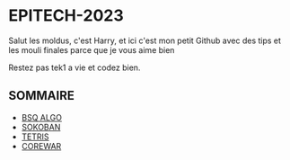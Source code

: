 # EPITECH-2023

Salut les moldus, c'est Harry, et ici c'est mon petit Github avec des tips et les mouli finales parce que je vous aime bien

Restez pas tek1 a vie et codez bien.

## SOMMAIRE

* [BSQ ALGO](https://github.com/Adaiki/EPITECH-2023/blob/master/BSQ.md)
* [SOKOBAN](https://github.com/Adaiki/EPITECH-2023/blob/master/sokoban.md)
* [TETRIS](https://github.com/Adaiki/EPITECH-2023/blob/master/tetris.md)
* [COREWAR](https://github.com/Adaiki/EPITECH-2023/blob/master/corewar.md)


